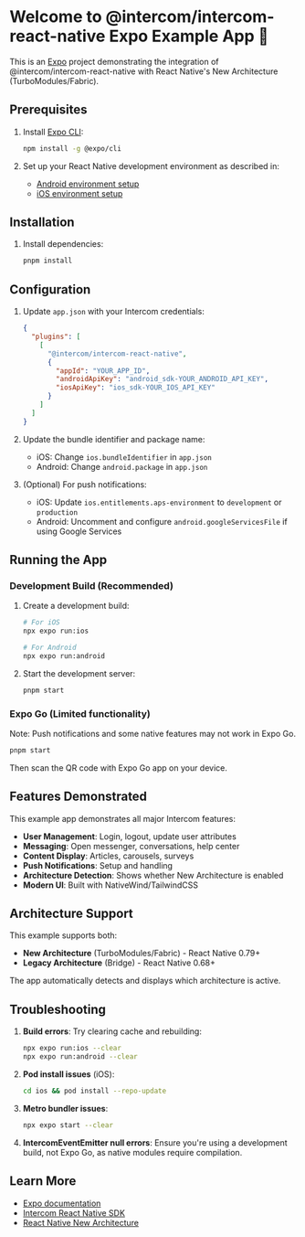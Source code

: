 # Welcome to @intercom/intercom-react-native Expo Example App 👋

This is an [Expo](https://expo.dev) project demonstrating the integration of @intercom/intercom-react-native with React Native's New Architecture (TurboModules/Fabric).

## Prerequisites

1. Install [Expo CLI](https://docs.expo.dev/get-started/installation/#installing-expo-cli):

   ```bash
   npm install -g @expo/cli
   ```

2. Set up your React Native development environment as described in:
   - [Android environment setup](https://reactnative.dev/docs/environment-setup?package-manager=yarn&guide=native&platform=android)
   - [iOS environment setup](https://reactnative.dev/docs/environment-setup?package-manager=yarn&guide=native&platform=ios)

## Installation

1. Install dependencies:
   ```bash
   pnpm install
   ```

## Configuration

1. Update `app.json` with your Intercom credentials:

   ```json
   {
     "plugins": [
       [
         "@intercom/intercom-react-native",
         {
           "appId": "YOUR_APP_ID",
           "androidApiKey": "android_sdk-YOUR_ANDROID_API_KEY",
           "iosApiKey": "ios_sdk-YOUR_IOS_API_KEY"
         }
       ]
     ]
   }
   ```

2. Update the bundle identifier and package name:

   - iOS: Change `ios.bundleIdentifier` in `app.json`
   - Android: Change `android.package` in `app.json`

3. (Optional) For push notifications:
   - iOS: Update `ios.entitlements.aps-environment` to `development` or `production`
   - Android: Uncomment and configure `android.googleServicesFile` if using Google Services

## Running the App

### Development Build (Recommended)

1. Create a development build:

   ```bash
   # For iOS
   npx expo run:ios

   # For Android
   npx expo run:android
   ```

2. Start the development server:
   ```bash
   pnpm start
   ```

### Expo Go (Limited functionality)

Note: Push notifications and some native features may not work in Expo Go.

```bash
pnpm start
```

Then scan the QR code with Expo Go app on your device.

## Features Demonstrated

This example app demonstrates all major Intercom features:

- **User Management**: Login, logout, update user attributes
- **Messaging**: Open messenger, conversations, help center
- **Content Display**: Articles, carousels, surveys
- **Push Notifications**: Setup and handling
- **Architecture Detection**: Shows whether New Architecture is enabled
- **Modern UI**: Built with NativeWind/TailwindCSS

## Architecture Support

This example supports both:

- **New Architecture** (TurboModules/Fabric) - React Native 0.79+
- **Legacy Architecture** (Bridge) - React Native 0.68+

The app automatically detects and displays which architecture is active.

## Troubleshooting

1. **Build errors**: Try clearing cache and rebuilding:

   ```bash
   npx expo run:ios --clear
   npx expo run:android --clear
   ```

2. **Pod install issues** (iOS):

   ```bash
   cd ios && pod install --repo-update
   ```

3. **Metro bundler issues**:

   ```bash
   npx expo start --clear
   ```

4. **IntercomEventEmitter null errors**: Ensure you're using a development build, not Expo Go, as native modules require compilation.

## Learn More

- [Expo documentation](https://docs.expo.dev/)
- [Intercom React Native SDK](https://github.com/intercom/intercom-react-native)
- [React Native New Architecture](https://reactnative.dev/docs/new-architecture-intro)
